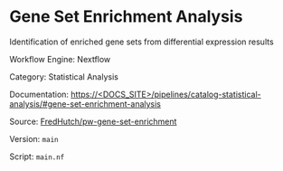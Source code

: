 # Gene Set Enrichment Analysis

Identification of enriched gene sets from differential expression results


Workflow Engine: Nextflow


Category: Statistical Analysis


Documentation: [https://<DOCS_SITE>/pipelines/catalog-statistical-analysis/#gene-set-enrichment-analysis](https://<DOCS_SITE>/pipelines/catalog-statistical-analysis/#gene-set-enrichment-analysis)


Source: [FredHutch/pw-gene-set-enrichment](FredHutch/pw-gene-set-enrichment)


Version: `main`


Script: `main.nf`
